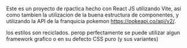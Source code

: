 Este es un proyecto de rpactica hecho con React JS utilizando Vite, asi como tambien la utilizacion de la buena estructura de componentes, y utilizando la API de la franquicia pokemon https://pokeapi.co/api/v2/. 

los estilos son reciclados. perop perfectamente se puede utilizar algun framework grafico o en su defecto CSS puro (y sus variantes)